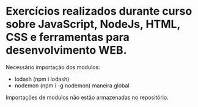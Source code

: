 Exercícios realizados durante curso sobre JavaScript, NodeJs, HTML, CSS e ferramentas para desenvolvimento WEB.
===============================================================================================================

Necessário importação dos modulos:
- lodash (npm i lodash)
- nodemon (npm i -g nodemon) maneira global

Importações de modulos não estão armazenadas no repositório.
